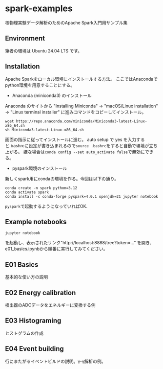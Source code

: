 # spark-examples
核物理実験データ解析のためのApache Spark入門用サンプル集

## Environment
筆者の環境は Ubuntu 24.04 LTS です。

## Installation
Apache Sparkをローカル環境にインストールする方法。
ここではAnacondaでpython環境を用意することにする。

- Anaconda (miniconda3) のインストール

Anaconda のサイトから "Installing Miniconda" -> "macOS/Linux installation" -> "Linux terminal installer"
に進みコマンドをコピーしてインストール。
```
wget https://repo.anaconda.com/miniconda/Miniconda3-latest-Linux-x86_64.sh
sh Miniconda3-latest-Linux-x86_64.sh
```
画面の指示に従ってインストールに進む。
auto setup で yes を入力すると.bashrcに設定が書き込まれるので`source .bashrc`をすると自動で環境が立ち上がる。
嫌な場合は`conda config --set auto_activate false`で無効にできる。

- pyspark環境のインストール

新しくspark用にcondaの環境を作る。今回は以下の通り。
```
conda create -n spark python=3.12
conda activate spark
conda install -c conda-forge pyspark=4.0.1 openjdk=21 jupyter notebook
```
`pyspark`で起動するようになっていればOK.

## Example notebooks
```
jupyter notebook
```
を起動し、表示されたリンク"http://localhost:8888/tree?token=..." を開き、
e01_basics.ipynbから順番に実行してみてください。
## E01 Basics
基本的な使い方の説明
## E02 Energy calibration
検出器のADCデータをエネルギーに変換する例
## E03 Histograming
ヒストグラムの作成
## E04 Event building
行にまたがるイベントビルドの説明。γ-γ解析の例。